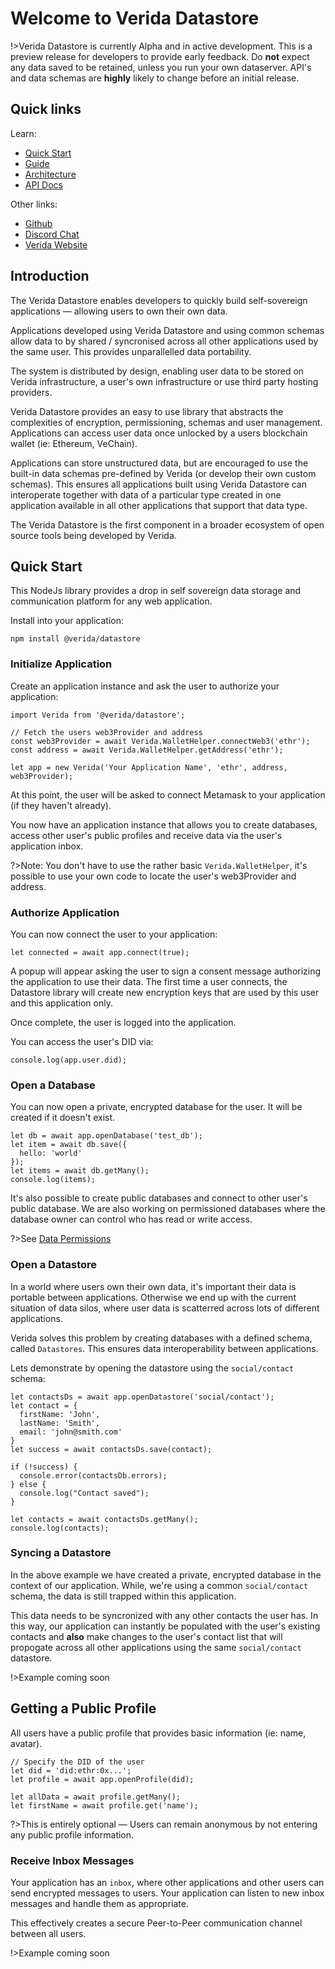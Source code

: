 # Welcome to Verida Datastore

!>Verida Datastore is currently Alpha and in active development. This is a preview release for developers to provide early feedback. Do **not** expect any data saved to be retained, unless you run your own dataserver. API's and data schemas are **highly** likely to change before an initial release.

## Quick links

Learn:

- [Quick Start](/#quick-start)
- [Guide](/guide)
- [Architecture](/architecture)
- [API Docs](http://apidocs.datastore.verida.io/)

Other links:

- [Github](https://github.com/verida)
- [Discord Chat](https://discord.gg/qb6vS43)
- [Verida Website](https://www.verida.io)

## Introduction

The Verida Datastore enables developers to quickly build self-sovereign applications &mdash; allowing users to own their own data.

Applications developed using Verida Datastore and using common schemas allow data to by shared / syncronised across all other applications used by the same user. This provides unparallelled data portability.

The system is distributed by design, enabling user data to be stored on Verida infrastructure, a user's own infrastructure or use third party hosting providers.

Verida Datastore provides an easy to use library that abstracts the complexities of encryption, permissioning, schemas and user management. Applications can access user data once unlocked by a users blockchain wallet (ie: Ethereum, VeChain).

Applications can store unstructured data, but are encouraged to use the built-in data schemas pre-defined by Verida (or develop their own custom schemas). This ensures all applications built using Verida Datastore can interoperate together with data of a particular type created in one application available in all other applications that support that data type.

The Verida Datastore is the first component in a broader ecosystem of open source tools being developed by Verida.

## Quick Start

This NodeJs library provides a drop in self sovereign data storage and communication platform for any web application.

Install into your application:

```
npm install @verida/datastore
```

### Initialize Application

Create an application instance and ask the user to authorize your application:

```
import Verida from '@verida/datastore';

// Fetch the users web3Provider and address
const web3Provider = await Verida.WalletHelper.connectWeb3('ethr');
const address = await Verida.WalletHelper.getAddress('ethr');

let app = new Verida('Your Application Name', 'ethr', address, web3Provider);
```

At this point, the user will be asked to connect Metamask to your application (if they haven't already).

You now have an application instance that allows you to create databases, access other user's public profiles and receive data via the user's application inbox.

?>Note: You don't have to use the rather basic `Verida.WalletHelper`, it's possible to use your own code to locate the user's web3Provider and address.

### Authorize Application

You can now connect the user to your application:

```
let connected = await app.connect(true);
```

A popup will appear asking the user to sign a consent message authorizing the application to use their data. The first time a user connects, the Datastore library will create new encryption keys that are used by this user and this application only.

Once complete, the user is logged into the application.

You can access the user's DID via:

```
console.log(app.user.did);
```

### Open a Database

You can now open a private, encrypted database for the user. It will be created if it doesn't exist.

```
let db = await app.openDatabase('test_db');
let item = await db.save({
  hello: 'world'
});
let items = await db.getMany();
console.log(items);
```

It's also possible to create public databases and connect to other user's public database. We are also working on permissioned databases where the database owner can control who has read or write access.

?>See [Data Permissions](/Guide.html#Database-Permissions)

### Open a Datastore

In a world where users own their own data, it's important their data is portable between applications. Otherwise we end up with the current situation of data silos, where user data is scatterred across lots of different applications.

Verida solves this problem by creating databases with a defined schema, called `Datastores`. This ensures data interoperability between applications.

Lets demonstrate by opening the datastore using the `social/contact` schema:

```
let contactsDs = await app.openDatastore('social/contact');
let contact = {
  firstName: 'John',
  lastName: 'Smith',
  email: 'john@smith.com'
}
let success = await contactsDs.save(contact);

if (!success) {
  console.error(contactsDb.errors);
} else {
  console.log("Contact saved");
}

let contacts = await contactsDs.getMany();
console.log(contacts);
```

### Syncing a Datastore

In the above example we have created a private, encrypted database in the context of our application. While, we're using a common `social/contact` schema, the data is still trapped within this application.

This data needs to be syncronized with any other contacts the user has. In this way, our application can instantly be populated with the user's existing contacts and **also** make changes to the user's contact list that will propogate across all other applications using the same `social/contact` datastore.

!>Example coming soon

## Getting a Public Profile

All users have a public profile that provides basic information (ie: name, avatar).

```
// Specify the DID of the user
let did = 'did:ethr:0x...';
let profile = await app.openProfile(did);

let allData = await profile.getMany();
let firstName = await profile.get('name');
```

?>This is entirely optional &mdash; Users can remain anonymous by not entering any public profile information.

### Receive Inbox Messages

Your application has an `inbox`, where other applications and other users can send encrypted messages to users. Your application can listen to new inbox messages and handle them as appropriate.

This effectively creates a secure Peer-to-Peer communication channel between all users.

!>Example coming soon